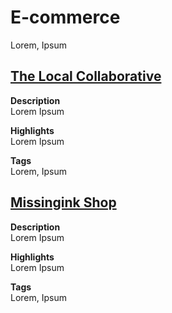 # E-commerce
Lorem, Ipsum

## [The Local Collaborative](https://thelocalcollaborative.com)

__Description__  
Lorem Ipsum

__Highlights__  
Lorem Ipsum

__Tags__  
Lorem, Ipsum

## [Missingink Shop](https://missinginkshop.com)

__Description__  
Lorem Ipsum

__Highlights__  
Lorem Ipsum

__Tags__  
Lorem, Ipsum
